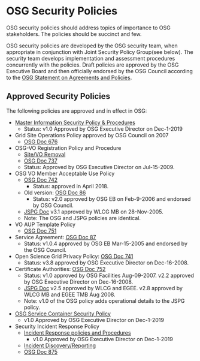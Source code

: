 
# OSG Security Policies
OSG security policies should address topics of importance to OSG stakeholders. The policies should be succinct and few.

OSG security policies are developed by the OSG security team, when appropriate in conjunction with Joint Security Policy Group(see below). The security team develops implementation and assessment procedures concurrently with the policies. Draft policies are approved by the OSG Executive Board and then officially endorsed by the OSG Council according to the [OSG Statement on Agreements and Policies](http://osg-docdb.opensciencegrid.org/cgi-bin/ShowDocument?docid=539).

## Approved Security Policies

The following policies are approved and in effect in OSG:

-   [Master Information Security Policy & Procedures](https://github.com/opensciencegrid/security/docs/policy/Master%20Information%20Security%20Policy%20%26%20Procedures%20v1.0.pdf)
    - Status: v1.0 Approved by OSG Executive Director on Dec-1-2019
-   Grid Site Operations Policy approved by OSG Council on 2007
    - [OSG Doc 676](http://osg-docdb.opensciencegrid.org/cgi-bin/ShowDocument?docid=676)
-   OSG-VO Registration Policy and Procedure
    - [Site/VO Removal ](SiteVORemovalPolicy)
    - [OSG Doc 737](http://osg-docdb.opensciencegrid.org/cgi-bin/ShowDocument?docid=737)
    -   Status: Approved by OSG Executive Director on Jul-15-2009.
-   OSG VO Member Acceptable Use Policy
    - [OSG Doc 742](http://osg-docdb.opensciencegrid.org/cgi-bin/ShowDocument?docid=742)
        - Status: approved in April 2018.
    - Old version: [OSG Doc 86](http://osg-docdb.opensciencegrid.org/cgi-bin/ShowDocument?docid=86)
        - Status: v2.0 approved by OSG EB on Feb-9-2006 and endorsed by OSG Council.
    -   [JSPG Doc](https://edms.cern.ch/document/428036) v3.1 approved by WLCG MB on 28-Nov-2005.
    -   Note: The OSG and JSPG policies are identical.
-   VO AUP Template Policy
    - [OSG Doc 751](http://osg-docdb.opensciencegrid.org/cgi-bin/ShowDocument?docid=751)
-   Service Agreement: [OSG Doc 87](http://osg-docdb.opensciencegrid.org/cgi-bin/ShowDocument?docid=87)
    -   Status: v1.0.4 approved by OSG EB Mar-15-2005 and endorsed by the OSG Council.
-   Open Science Grid Privacy Policy: [OSG Doc 741](http://osg-docdb.opensciencegrid.org/cgi-bin/ShowDocument?docid=741)
    -   Status: v3.8 approved by OSG Executive Director on Dec-16-2008.
-   Certificate Authorities: [OSG Doc 752](http://osg-docdb.opensciencegrid.org/cgi-bin/ShowDocument?docid=752)
    -   Status: v1.0 approved by OSG Facilities Aug-09-2007. v2.2 approved by OSG Executive Director on Dec-16-2008.
    -   [JSPG Doc](https://edms.cern.ch/document/428038) v2.5 approved by WLCG and EGEE. v2.8 approved by WLCG MB and EGEE TMB Aug 2008.
    -   Note: v1.0 of the OSG policy adds operational details to the JSPG policy.
-   [OSG Service Container Security Policy](https://github.com/opensciencegrid/security/docs/policy/OSG%20Service%20Container%20Security%20Policy%20v1.0.pdf)
    - v1.0 Approved by OSG Executive Director on Dec-1-2019
-   Security Incident Response Policy
    - [Incident Response policies and Procedures](https://github.com/opensciencegrid/security/docs/policy/Incident%20Response%20Policies%20and%20Procedures%20v1.0.pdf) 
        - v1.0 Approved by OSG Executive Director on Dec-1-2019
    - [Incident Discovery/Reporting](IncidentDiscoveryReporting)
    - [OSG Doc 875](http://osg-docdb.opensciencegrid.org/cgi-bin/ShowDocument?docid=875)
